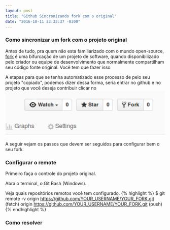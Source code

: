 ```yaml
---
layout: post
title: "Github Sincronizando fork com o original"
date: "2016-10-11 23:33:37 -0300"
---
```


### Como sincronizar um fork com o projeto original

Antes de tudo, pra quem não esta familiarizado com o mundo open-source, [fork][1] é uma bifurcação de um projeto de software, quando disponibilizado pelo criador ou equipe de desenvolvimento que normalmente compartilham seu código fonte original. Você tem que fazer isso

A etapas para que se tenha automatizado esse processo de pelo seu projeto "copiado", podemos dizer dessa forma, seria entrar no github e no projeto que você deseja contribuir clicar no ![Fork a project](https://raw.githubusercontent.com/emilianocarvalho/emilianocarvalho.github.io/master/images/fork-github.svg)

A seguir vejam os passos que devem ser seguidos para configurar bem o seu fork.


### Configurar o remote

Primeiro faça o controle do projeto original.

Abra o terminal, o Git Bash (Windows).

Veja quais repositórios remotos você tem configurado.
{% highlight %}
$ git remote -v
origin  https://github.com/YOUR_USERNAME/YOUR_FORK.git (fetch)
origin  https://github.com/YOUR_USERNAME/YOUR_FORK.git (push)
{% endhighlight %}

### Como resolver


[1]: https://pt.wikipedia.org/wiki/Bifurca%C3%A7%C3%A3o "Fork"
